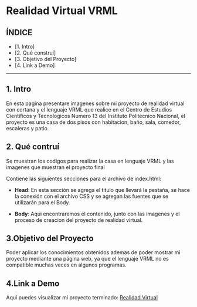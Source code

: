 # Realidad Virtual VRML

## **ÍNDICE**

* [1. Intro] 
* [2. Qué construí] 
* [3. Objetivo del Proyecto]
* [4. Link a Demo] 

****

## 1. Intro 
En esta pagina presentare imagenes sobre mi proyecto de realidad virtual con cortana y el lenguaje VRML que realice en el Centro de Estudios Cientificos y Tecnologicos Numero 13 del Instituto Politecnico Nacional, el proyecto es una casa de dos pisos con habitacion, baño, sala, comedor, escaleras y patio.

## 2. Qué contruí
Se muestran los codigos para realizar la casa en lenguaje VRML y las imagenes que muestran el proyecto final

Contiene las siguientes secciones para el archivo de index.html:

* **Head**: En esta sección se agrega el titulo que llevará la pestaña, se hace la conexión con el archivo CSS y se agregan las fuentes que se utilizarán para el Body.

* **Body**: Aqui encontraremos el contenido, junto con las imagenes y el proceso de creacion del proyecto de realidad virtual.


## 3.Objetivo del Proyecto
Poder aplicar los conocimientos obtenidos ademas de poder mostrar mi proyecto mediante una página web, ya que el lenguaje VRML no es compatible muchas veces en algunos programas.

## 4.Link a Demo

Aquí puedes visualizar mi proyecto terminado: [Realidad Virtual](https://realidadvirtualvrml.netlify.app/)
